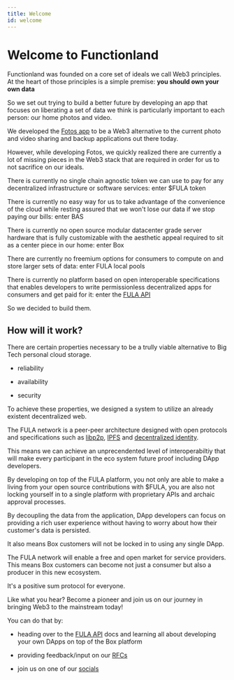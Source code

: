 ```yaml
---
title: Welcome
id: welcome
---
```

# Welcome to Functionland

Functionland was founded on a core set of ideals we call Web3 principles.  At the heart of those principles is a simple premise: <b>you should own your own data</b>

So we set out trying to build a better future by developing an app that focuses on liberating a set of data we think is particularly important to each person: our home photos and video.

We developed the [Fotos app](https://github.com/functionland/fotos) to be a Web3 alternative to the current photo and video sharing and backup applications out there today.

However, while developing Fotos, we quickly realized there are currently a lot of missing pieces in the Web3 stack that are required in order for us to not sacrifice on our ideals.

There is currently no single chain agnostic token we can use to pay for any decentralized infrastructure or software services: enter $FULA token

There is currently no easy way for us to take advantage of the convenience of the cloud while resting assured that we won't lose our data if we stop paying our bills: enter BAS

There is currently no open source modular datacenter grade server hardware that is fully customizable with the aesthetic appeal required to sit as a center piece in our home: enter Box

There are currently no freemium options for consumers to compute on and store larger sets of data: enter FULA local pools

There is currently no platform based on open interoperable specifications that enables developers to write permissionless decentralized apps for consumers and get paid for it: enter the [FULA API](./api-intro)

So we decided to build them.

## How will it work?

There are certain properties necessary to be a trully viable alternative to Big Tech personal cloud storage.

  * reliability

  * availability

  * security

To achieve these properties, we designed a system to utilize an already existent decentralized web.

The FULA network is a peer-peer architecture designed with open protocols and specifications such as [libp2p](https://libp2p.io/), [IPFS](https://ipfs.io/) and [decentralized identity](https://www.w3.org/TR/did-core/).

This means we can achieve an unprecendented level of interoperabiltiy that will make every participant in the eco system future proof including DApp developers.

By developing on top of the FULA platform, you not only are able to make a living from your open source contributions with $FULA, you are also not locking yourself in to a single platform with proprietary APIs and archaic approval processes.

By decoupling the data from the application, DApp developers can focus on providing a rich user experience without having to worry about how their customer's data is persisted.

It also means Box customers will not be locked in to using any single DApp.

The FULA network will enable a free and open market for service providers.  This means Box customers can become not just a consumer but also a producer in this new ecosystem.

It's a positive sum protocol for everyone.

Like what you hear?  Become a pioneer and join us on our journey in bringing Web3 to the mainstream today!

You can do that by:

  * heading over to the [FULA API](./api-intro) docs and learning all about developing your own DApps on top of the Box platform

  * providing feedback/input on our [RFCs](https://github.com/functionland/docs/tree/main/RFCs)

  * join us on one of our [socials](https://linktr.ee/fxland)
